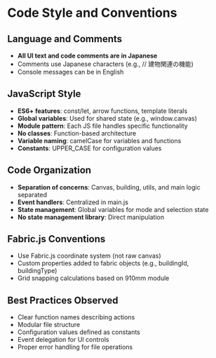 # Code Style and Conventions

## Language and Comments
- **All UI text and code comments are in Japanese**
- Comments use Japanese characters (e.g., // 建物関連の機能)
- Console messages can be in English

## JavaScript Style
- **ES6+ features**: const/let, arrow functions, template literals
- **Global variables**: Used for shared state (e.g., window.canvas)
- **Module pattern**: Each JS file handles specific functionality
- **No classes**: Function-based architecture
- **Variable naming**: camelCase for variables and functions
- **Constants**: UPPER_CASE for configuration values

## Code Organization
- **Separation of concerns**: Canvas, building, utils, and main logic separated
- **Event handlers**: Centralized in main.js
- **State management**: Global variables for mode and selection state
- **No state management library**: Direct manipulation

## Fabric.js Conventions
- Use Fabric.js coordinate system (not raw canvas)
- Custom properties added to fabric objects (e.g., buildingId, buildingType)
- Grid snapping calculations based on 910mm module

## Best Practices Observed
- Clear function names describing actions
- Modular file structure
- Configuration values defined as constants
- Event delegation for UI controls
- Proper error handling for file operations